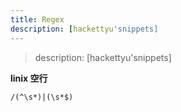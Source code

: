 ```yaml
---
title: Regex
description: [hackettyu'snippets] 
---
```


> description: [hackettyu'snippets]

**linix 空行**

```regex
/(^\s*)|(\s*$)
```